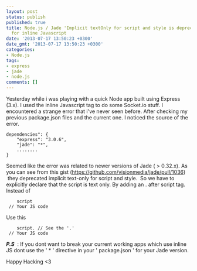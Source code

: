 ```yaml
---
layout: post
status: publish
published: true
title: Node.js / Jade 'Implicit textOnly for script and style is deprecated.' error
  for inline Javascript
date: '2013-07-17 13:50:23 +0300'
date_gmt: '2013-07-17 13:50:23 +0300'
categories:
- Node.js
tags:
- express
- jade
- node.js
comments: []
---
```

Yesterday while i was playing with a quick Node app built using Express (3.x). I used the inline Javascript tag to do some Socket.io stuff.
I encountered a strange error that i've never seen before. After checking my previous package.json files and the current one. I noticed the source of the error.

    dependencies": {
        "express": "3.0.6",
        "jade": "*",
        ........
    }

Seemed like the error was related to newer versions of Jade ( &gt; 0.32.x). As you can see from this gist (<a title="Deprecate implicit text-only for script and style" href="https://github.com/visionmedia/jade/pull/1036" target="_blank">https://github.com/visionmedia/jade/pull/1036</a>)  they deprecated implicit text-only for script and style.<span style="font-size: 1em;"> </span>
So we have to explicitly declare that the script is text only. By adding an . after script tag.
Instead of

        script
     // Your JS code

Use this

        script. // See the '.'
     // Your JS code

***P.S***  : If you dont want to break your current working apps which use inline JS dont use the ' * ' directive in your ' package.json ' for your Jade version.

Happy Hacking &lt;3